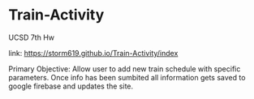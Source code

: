 # Train-Activity
UCSD 7th Hw

link:  https://storm619.github.io/Train-Activity/index

Primary Objective:
Allow user to add new train schedule with specific parameters. Once info has been sumbited all information gets saved to google firebase and updates the site.

